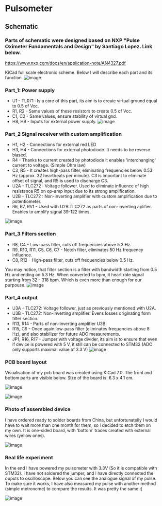 # Pulsometer

## Schematic
### Parts of schematic were designed based on NXP "Pulse Oximeter Fundamentals and Design" by Santiago Lopez. Link below.

https://www.nxp.com/docs/en/application-note/AN4327.pdf

KiCad full scale electronic scheme. Below I will describe each part and its function.
![image](https://github.com/Matii178/Pulsometer/assets/62108776/59c3f091-2fa5-4775-a320-713e405176e0)

### Part_1: Power supply

* U1 - TL071 : Is a core of this part, its aim is to create virtual ground equal to 0.5 of Vcc.
* R1, R2 - Same values of these resistors to create 0.5 of Vcc. 
* C1, C2 - Same values, ensure stability of virtual gnd.
* H8, H9 - Inputs for external power supply.
![image](https://github.com/Matii178/Pulsometer/assets/62108776/a2e76fdf-27c5-4052-8269-b8cfc732db69)

### Part_2 Signal receiver with custom amplification

* H1, H2 - Connections for external red LED
* H3, H4 - Connections for external photodiode. It needs to be reverse biased.
* R4 - Thanks to current created by photodiode it enables 'interchanging' current to voltage. (Simple Ohm law)
* C3, R5 - It creates high-pass filter, eliminating frequencies below 0.53 Hz (approx. 32 heartbeats per minute). C3 is important to eliminate offset of signal, and R5 is used to discharge C3.
* U2A - TLC272 : Voltage follower. Used to eliminate influence of high resistance R5 on op-amp input due to its strong amplification.
* U2B - TLC272 : Non-inverting amplifier with custom amplification due to potentiometer.
* R6, R7, RV1 - Used with U2B TLC272 as parts of non-inverting aplifier. Enables to amplify signal 39-122 times.

![image](https://github.com/Matii178/Pulsometer/assets/62108776/80064c45-7169-4e76-85dc-b7e891a1b709)

### Part_3 Filters section

* R8, C4 - Low-pass filter, cuts off frequencies above 5.3 Hz.
* R9, R10, R11, C5, C6, C7 - Notch filter, eliminates 50 Hz frequency influence.
* C8, R12 - High-pass filter, cuts off frequencies below 0.5 Hz.

You may notice, that filter section is a filter with bandwidth starting from 0.5 Hz and ending on 5.3 Hz.
When converted to bpm, it heart rate signal starting from 32 - 318 bpm. Which is even more than enough for our purpouse.
![image](https://github.com/Matii178/Pulsometer/assets/62108776/c758b0cf-175f-45da-8030-7acf88ac5799)

### Part_4 output

* U3A - TLC272: Voltage follower, just as previously mentioned with U2A.
* U3B - TLC272: Non-inverting amplifier. Evens losses originating form filter section.
* R13, R14 - Parts of non-inverting amplifier U3B.
* R15, C9 - Once again low-pass filter (eliminates frequencies above 8 Hz), and also stabilizer for future ADC measurements.
* JP1, R16, R17 - Jumper with voltage divider, its aim is to ensure that even if device is powered with 5 V, it still can be connected to STM32 (ADC only supports maximal value of 3.3 V)
![image](https://github.com/Matii178/Pulsometer/assets/62108776/6c132628-2718-40ce-b9f7-8abe6150cc67)

### PCB board layout

Visualisation of my pcb board was created using KiCad 7.0. The front and bottom parts are visible below.
Size of the board is: 6.3 x 4.1 cm.

![image](https://github.com/Matii178/Pulsometer/assets/62108776/01aefd0d-650c-49ba-926f-12e461ec67ff)

![image](https://github.com/Matii178/Pulsometer/assets/62108776/e0fedf9e-b99d-4d74-b492-418e550ab545)

### Photo of assembled device 

I have ordered ready to solder boards from China, but unfortunatelly I would have to wait more than one month for them, so I decided to etch them on my own. 
It is one-sided board, with 'bottom' traces created with external wires (yellow ones).

![image](https://github.com/Matii178/Pulsometer/assets/62108776/1d74299a-2f7c-48bd-9be5-3d8a11962031)

### Real life experiment

In the end I have powered my pulsometer with 3.3V (So it is compatible with STM32). I have not soldered the jumper, and I have directly connected the ouputs to oscilloscope.
Below you can see the analogue signal of my pulse. To make sure it works, I have also measured my pulse with another method (simple metronome) to compare the results. It was pretty the same :)

![image](https://github.com/Matii178/Pulsometer/assets/62108776/3532decd-4453-4305-bd9f-3213bf647ab9)
